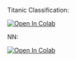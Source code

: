 Titanic Classification:

[![Open In Colab](https://colab.research.google.com/assets/colab-badge.svg)](https://colab.research.google.com/github/Azarodnyuk/MLatURL2021/blob/main/day%204/07-python-Titanic.ipynb)

NN:

[![Open In Colab](https://colab.research.google.com/assets/colab-badge.svg)](https://colab.research.google.com/github/Azarodnyuk/MLatURL2021/blob/main/day%204/07-python-Titanic.ipynb)
